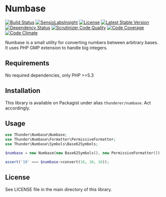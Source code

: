 # Numbase

[![Build Status](https://travis-ci.org/thunderer/Numbase.png?branch=master)](https://travis-ci.org/thunderer/Numbase)
[![SensioLabsInsight](https://insight.sensiolabs.com/projects/d68bec1a-f549-470a-ab71-0c00f09692a3/mini.png)](https://insight.sensiolabs.com/projects/d68bec1a-f549-470a-ab71-0c00f09692a3)
[![License](https://poser.pugx.org/thunderer/numbase/license.svg)](https://packagist.org/packages/thunderer/numbase)
[![Latest Stable Version](https://poser.pugx.org/thunderer/numbase/v/stable.svg)](https://packagist.org/packages/thunderer/numbase)
[![Dependency Status](https://www.versioneye.com/user/projects/5539612f1d2989f7ee00000b/badge.svg?style=flat)](https://www.versioneye.com/user/projects/5539612f1d2989f7ee00000b)
[![Scrutinizer Code Quality](https://scrutinizer-ci.com/g/thunderer/Numbase/badges/quality-score.png?b=master)](https://scrutinizer-ci.com/g/thunderer/Numbase/?branch=master)
[![Code Coverage](https://scrutinizer-ci.com/g/thunderer/Numbase/badges/coverage.png?b=master)](https://scrutinizer-ci.com/g/thunderer/Numbase/?branch=master)
[![Code Climate](https://codeclimate.com/github/thunderer/Numbase/badges/gpa.svg)](https://codeclimate.com/github/thunderer/Numbase)

Numbase is a small utility for converting numbers between arbitrary bases. It uses PHP GMP extension to handle big integers.

## Requirements

No required dependencies, only PHP >=5.3

## Installation

This library is available on Packagist under alias `thunderer/numbase`. Act accordingly.

## Usage

```php
use Thunder\Numbase\Numbase;
use Thunder\Numbase\Formatter\PermissiveFormatter;
use Thunder\Numbase\Symbols\Base62Symbols;

$numbase = new Numbase(new Base62Symbols(), new PermissiveFormatter());

assert('10' === $numbase->convert(16, 10, 16));
```

## License

See LICENSE file in the main directory of this library.
